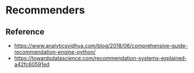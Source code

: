 # Recommenders

## Reference
- https://www.analyticsvidhya.com/blog/2018/06/comprehensive-guide-recommendation-engine-python/
- https://towardsdatascience.com/recommendation-systems-explained-a42fc60591ed
